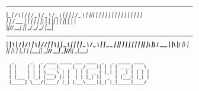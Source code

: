  ___    _    __  __    ___     ___     ___   ___  
|_ _|  / \  |  \/  |  / _ \   / _ \   / _ \ |_ _| 
 | |  / _ \ | |\/| | | | | | | | | | | | | | | |  
 | | / ___ \| |  | | | |_| | | |_| | | |_| | | |  
|___|/_/   \_\_|  |_|  \___/   \___/   \___/ |___|


 _____ _   _ ____    _    _   _ ____ ____ ___ _   _ ____  
| ____| \ | / ___|  / \  | \ | / ___/ ___|_ _| \ | |  _ \ 
|  _| |  \| \___ \ / _ \ |  \| \___ \___ \| ||  \| | | | |
| |___| |\  |___) / ___ \| |\  |___) |__) | || |\  | |_| |
|_____|_| \_|____/_/   \_\_| \_|____/____/___|_| \_|____/ 


      _      _   _ ____ _____ ___ ____  _   _ _____ ____  
     | |    | | | / ___|_   _|_ _/ ___|| | | | ____|  _ \ 
     | |    | | | \___ \ | |  | | |  _ | |_| |  _| | | | |
     | |___ | |_| |___) || |  | | |_| ||  _  | |___| |_| |
     |_____| \___/|____/ |_| |___\____||_| |_|_____|____/ 
